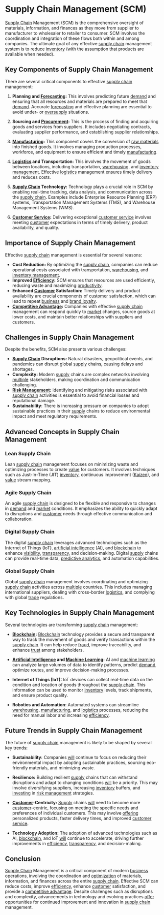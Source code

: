 # Supply Chain Management (SCM)

[Supply Chain](../s/supply_chain.md) Management (SCM) is the comprehensive oversight of materials, information, and finances as they move from supplier to manufacturer to wholesaler to retailer to consumer. SCM involves the coordination and integration of these flows both within and among companies. The ultimate goal of any effective [supply chain](../s/supply_chain.md) management system is to reduce [inventory](../i/inventory.md) (with the assumption that products are available when needed).

## Key Components of Supply Chain Management

There are several critical components to effective [supply chain](../s/supply_chain.md) management:

1. **Planning and [Forecasting](../f/forecasting.md):** This involves predicting future [demand](../d/demand.md) and ensuring that all resources and materials are prepared to meet that [demand](../d/demand.md). Accurate [forecasting](../f/forecasting.md) and effective planning are essential to avoid under- or [oversupply](../o/oversupply.md) situations.

2. **Sourcing and [Procurement](../p/procurement.md):** This is the process of finding and acquiring goods and services from suppliers. It includes negotiating contracts, evaluating supplier performance, and establishing supplier relationships.

3. **[Manufacturing](../m/manufacturing.md):** This component covers the conversion of [raw materials](../r/raw_materials.md) into finished goods. It involves managing production processes, workforce, and equipment to ensure efficient and timely [manufacturing](../m/manufacturing.md).

4. **[Logistics](../l/logistics.md) and Transportation:** This involves the movement of goods between locations, including transportation, [warehousing](../w/warehousing.md), and [inventory management](../i/inventory_management.md). Effective [logistics](../l/logistics.md) management ensures timely delivery and reduces costs.

5. **[Supply Chain](../s/supply_chain.md) Technology:** Technology plays a crucial role in SCM by enabling real-time tracking, data analysis, and communication across the [supply chain](../s/supply_chain.md). Examples include Enterprise Resource Planning (ERP) systems, Transportation Management Systems (TMS), and Warehouse Management Systems (WMS).

6. **[Customer Service](../c/customer_service.md):** Delivering exceptional [customer service](../c/customer_service.md) involves meeting [customer](../c/customer.md) expectations in terms of timely delivery, product availability, and quality.

## Importance of Supply Chain Management

Effective [supply chain](../s/supply_chain.md) management is essential for several reasons:

- **Cost Reduction:** By optimizing the [supply chain](../s/supply_chain.md), companies can reduce operational costs associated with transportation, [warehousing](../w/warehousing.md), and [inventory management](../i/inventory_management.md).
- **Improved [Efficiency](../e/efficiency.md):** SCM ensures that resources are used efficiently, reducing waste and maximizing [productivity](../p/productivity.md).
- **Enhanced [Customer](../c/customer.md) Satisfaction:** Timely delivery and product availability are crucial components of [customer](../c/customer.md) satisfaction, which can lead to repeat [business](../b/business.md) and [brand loyalty](../b/brand_loyalty.md).
- **[Competitive Advantage](../c/competitive_advantage.md):** Companies with effective [supply chain](../s/supply_chain.md) management can respond quickly to [market](../m/market.md) changes, source goods at lower costs, and maintain better relationships with suppliers and customers.

## Challenges in Supply Chain Management

Despite the benefits, SCM also presents various challenges:

- **[Supply Chain](../s/supply_chain.md) Disruptions:** Natural disasters, geopolitical events, and pandemics can disrupt global [supply](../s/supply.md) chains, causing delays and shortages.
- **Complexity:** Modern [supply](../s/supply.md) chains are complex networks involving [multiple](../m/multiple.md) stakeholders, making coordination and communication challenging.
- **[Risk Management](../r/risk_management.md):** Identifying and mitigating risks associated with [supply chain](../s/supply_chain.md) activities is essential to avoid financial losses and reputational damage.
- **Sustainability:** There is increasing pressure on companies to adopt sustainable practices in their [supply](../s/supply.md) chains to reduce environmental impact and meet regulatory requirements.

## Advanced Concepts in Supply Chain Management

### Lean Supply Chain

Lean [supply chain](../s/supply_chain.md) management focuses on minimizing waste and optimizing processes to create [value](../v/value.md) for customers. It involves techniques such as Just-In-Time (JIT) [inventory](../i/inventory.md), continuous improvement ([Kaizen](../k/kaizen.md)), and [value](../v/value.md) stream mapping.

### Agile Supply Chain

An agile [supply chain](../s/supply_chain.md) is designed to be flexible and responsive to changes in [demand](../d/demand.md) and [market](../m/market.md) conditions. It emphasizes the ability to quickly adapt to disruptions and [customer](../c/customer.md) needs through effective communication and collaboration.

### Digital Supply Chain

The digital [supply chain](../s/supply_chain.md) leverages advanced technologies such as the Internet of Things (IoT), [artificial intelligence](../a/artificial_intelligence_in_trading.md) (AI), and [blockchain](../b/blockchain_in_trading.md) to enhance [visibility](../v/visibility.md), [transparency](../t/transparency.md), and decision-making. Digital [supply](../s/supply.md) chains can provide real-time data, [predictive analytics](../p/predictive_analytics.md), and automation capabilities.

### Global Supply Chain

Global [supply chain](../s/supply_chain.md) management involves coordinating and optimizing [supply chain](../s/supply_chain.md) activities across [multiple](../m/multiple.md) countries. This includes managing international suppliers, dealing with cross-border [logistics](../l/logistics.md), and complying with global [trade](../t/trade.md) regulations.

## Key Technologies in Supply Chain Management

Several technologies are transforming [supply chain](../s/supply_chain.md) management:

- **[Blockchain](../b/blockchain_in_trading.md):** [Blockchain](../b/blockchain_in_trading.md) technology provides a secure and transparent way to track the movement of goods and verify transactions within the [supply chain](../s/supply_chain.md). It can help reduce [fraud](../f/fraud.md), improve traceability, and enhance [trust](../t/trust.md) among stakeholders.

- **[Artificial Intelligence](../a/artificial_intelligence_in_trading.md) and [Machine Learning](../m/machine_learning.md):** AI and [machine learning](../m/machine_learning.md) can analyze large volumes of data to identify patterns, predict [demand](../d/demand.md), optimize routes, and improve decision-making processes.

- **Internet of Things (IoT):** IoT devices can collect real-time data on the condition and location of goods throughout the [supply chain](../s/supply_chain.md). This information can be used to monitor [inventory](../i/inventory.md) levels, track shipments, and ensure product quality.

- **Robotics and Automation:** Automated systems can streamline [warehousing](../w/warehousing.md), [manufacturing](../m/manufacturing.md), and [logistics](../l/logistics.md) processes, reducing the need for manual labor and increasing [efficiency](../e/efficiency.md).

## Future Trends in Supply Chain Management

The future of [supply chain](../s/supply_chain.md) management is likely to be shaped by several key trends:

- **Sustainability:** Companies [will](../w/will.md) continue to focus on reducing their environmental impact by adopting sustainable practices, sourcing eco-friendly materials, and minimizing waste.

- **Resilience:** Building resilient [supply](../s/supply.md) chains that can withstand disruptions and adapt to changing conditions [will](../w/will.md) be a priority. This may involve diversifying suppliers, increasing [inventory](../i/inventory.md) buffers, and [investing](../i/investing.md) in [risk management](../r/risk_management.md) strategies.

- **[Customer](../c/customer.md)-Centricity:** [Supply](../s/supply.md) chains [will](../w/will.md) need to become more [customer](../c/customer.md)-centric, focusing on meeting the specific needs and preferences of individual customers. This may involve [offering](../o/offering.md) personalized products, faster delivery times, and improved [customer service](../c/customer_service.md).

- **Technology Adoption:** The adoption of advanced technologies such as AI, [blockchain](../b/blockchain_in_trading.md), and IoT [will](../w/will.md) continue to accelerate, driving further improvements in [efficiency](../e/efficiency.md), [transparency](../t/transparency.md), and decision-making.

## Conclusion

[Supply Chain](../s/supply_chain.md) Management is a critical component of modern [business](../b/business.md) operations, involving the coordination and [optimization](../o/optimization.md) of materials, information, and finances across the entire [supply chain](../s/supply_chain.md). Effective SCM can reduce costs, improve [efficiency](../e/efficiency.md), enhance [customer](../c/customer.md) satisfaction, and provide a [competitive advantage](../c/competitive_advantage.md). Despite challenges such as disruptions and complexity, advancements in technology and evolving practices [offer](../o/offer.md) opportunities for continued improvement and innovation in [supply chain](../s/supply_chain.md) management.